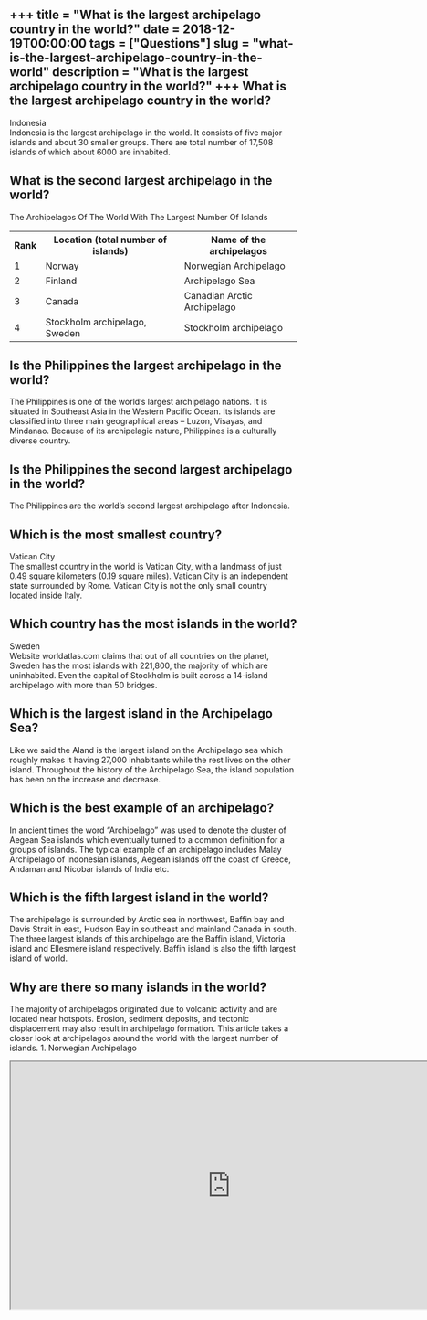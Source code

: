 +++
title = "What is the largest archipelago country in the world?"
date = 2018-12-19T00:00:00
tags = ["Questions"]
slug = "what-is-the-largest-archipelago-country-in-the-world"
description = "What is the largest archipelago country in the world?"
+++
What is the largest archipelago country in the world?
-----------------------------------------------------

Indonesia  
Indonesia is the largest archipelago in the world. It consists of five major islands and about 30 smaller groups. There are total number of 17,508 islands of which about 6000 are inhabited.

What is the second largest archipelago in the world?
----------------------------------------------------

The Archipelagos Of The World With The Largest Number Of Islands

<table><tr><th>Rank</th><th>Location (total number of islands)</th><th>Name of the archipelagos</th></tr><tr><td>1</td><td>Norway</td><td>Norwegian Archipelago</td></tr><tr><td>2</td><td>Finland</td><td>Archipelago Sea</td></tr><tr><td>3</td><td>Canada</td><td>Canadian Arctic Archipelago</td></tr><tr><td>4</td><td>Stockholm archipelago, Sweden</td><td>Stockholm archipelago</td></tr></table>

Is the Philippines the largest archipelago in the world?
--------------------------------------------------------

The Philippines is one of the world’s largest archipelago nations. It is situated in Southeast Asia in the Western Pacific Ocean. Its islands are classified into three main geographical areas – Luzon, Visayas, and Mindanao. Because of its archipelagic nature, Philippines is a culturally diverse country.

Is the Philippines the second largest archipelago in the world?
---------------------------------------------------------------

The Philippines are the world’s second largest archipelago after Indonesia.

Which is the most smallest country?
-----------------------------------

Vatican City  
The smallest country in the world is Vatican City, with a landmass of just 0.49 square kilometers (0.19 square miles). Vatican City is an independent state surrounded by Rome. Vatican City is not the only small country located inside Italy.

Which country has the most islands in the world?
------------------------------------------------

Sweden  
Website worldatlas.com claims that out of all countries on the planet, Sweden has the most islands with 221,800, the majority of which are uninhabited. Even the capital of Stockholm is built across a 14-island archipelago with more than 50 bridges.

Which is the largest island in the Archipelago Sea?
---------------------------------------------------

Like we said the Aland is the largest island on the Archipelago sea which roughly makes it having 27,000 inhabitants while the rest lives on the other island. Throughout the history of the Archipelago Sea, the island population has been on the increase and decrease.

Which is the best example of an archipelago?
--------------------------------------------

In ancient times the word “Archipelago” was used to denote the cluster of Aegean Sea islands which eventually turned to a common definition for a groups of islands. The typical example of an archipelago includes Malay Archipelago of Indonesian islands, Aegean islands off the coast of Greece, Andaman and Nicobar islands of India etc.

Which is the fifth largest island in the world?
-----------------------------------------------

The archipelago is surrounded by Arctic sea in northwest, Baffin bay and Davis Strait in east, Hudson Bay in southeast and mainland Canada in south. The three largest islands of this archipelago are the Baffin island, Victoria island and Ellesmere island respectively. Baffin island is also the fifth largest island of world.

Why are there so many islands in the world?
-------------------------------------------

The majority of archipelagos originated due to volcanic activity and are located near hotspots. Erosion, sediment deposits, and tectonic displacement may also result in archipelago formation. This article takes a closer look at archipelagos around the world with the largest number of islands. 1. Norwegian Archipelago

<iframe allow="accelerometer; autoplay; clipboard-write; encrypted-media; gyroscope; picture-in-picture" allowfullscreen="" class="__youtube_prefs__  epyt-is-override  no-lazyload" data-no-lazy="1" data-origheight="433" data-origwidth="770" data-skipgform_ajax_framebjll="" height="433" id="_ytid_85443" loading="lazy" src="https://www.youtube.com/embed/1ksohWvhZeE?enablejsapi=1&autoplay=0&cc_load_policy=0&cc_lang_pref=&iv_load_policy=1&loop=0&modestbranding=0&rel=1&fs=1&playsinline=0&autohide=2&theme=dark&color=red&controls=1&" title="YouTube player" width="770"></iframe>